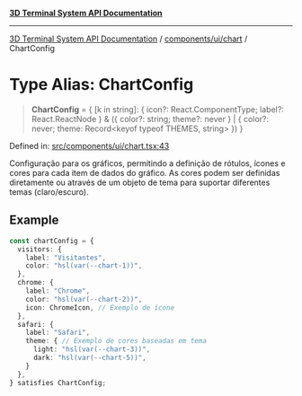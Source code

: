 [**3D Terminal System API Documentation**](../../../../README.md)

***

[3D Terminal System API Documentation](../../../../README.md) / [components/ui/chart](../README.md) / ChartConfig

# Type Alias: ChartConfig

> **ChartConfig** = \{ \[k in string\]: \{ icon?: React.ComponentType; label?: React.ReactNode \} & (\{ color?: string; theme?: never \} \| \{ color?: never; theme: Record\<keyof typeof THEMES, string\> \}) \}

Defined in: [src/components/ui/chart.tsx:43](https://github.com/Dicommunitas/ThreeJS_Terminal_3D/blob/20cf40967bd739fbee6d804c3e821483cc482c65/src/components/ui/chart.tsx#L43)

Configuração para os gráficos, permitindo a definição de rótulos, ícones e cores
para cada item de dados do gráfico. As cores podem ser definidas diretamente ou
através de um objeto de tema para suportar diferentes temas (claro/escuro).

## Example

```ts
const chartConfig = {
  visitors: {
    label: "Visitantes",
    color: "hsl(var(--chart-1))",
  },
  chrome: {
    label: "Chrome",
    color: "hsl(var(--chart-2))",
    icon: ChromeIcon, // Exemplo de ícone
  },
  safari: {
    label: "Safari",
    theme: { // Exemplo de cores baseadas em tema
      light: "hsl(var(--chart-3))",
      dark: "hsl(var(--chart-5))",
    }
  },
} satisfies ChartConfig;
```
